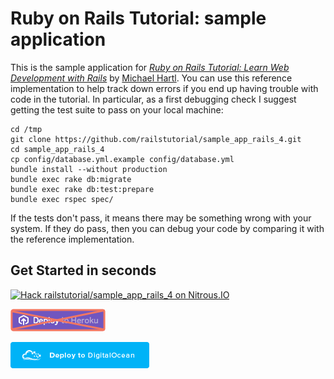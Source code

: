 # Ruby on Rails Tutorial: sample application

This is the sample application for
[*Ruby on Rails Tutorial: Learn Web Development with Rails*](http://railstutorial.org/)
by [Michael Hartl](http://michaelhartl.com/). You can use this reference implementation to help track down errors if you end up having trouble with code in the tutorial. In particular, as a first debugging check I suggest getting the test suite to pass on your local machine:

    cd /tmp
    git clone https://github.com/railstutorial/sample_app_rails_4.git
    cd sample_app_rails_4
    cp config/database.yml.example config/database.yml
    bundle install --without production
    bundle exec rake db:migrate
    bundle exec rake db:test:prepare
    bundle exec rspec spec/

If the tests don't pass, it means there may be something wrong with your system. If they do pass, then you can debug your code by comparing it with the reference implementation.

## Get Started in seconds

[![Hack railstutorial/sample_app_rails_4 on
Nitrous.IO](https://raw.githubusercontent.com/nanzhong/sample_app_rails_4/master/app/assets/images/no_hack_button_2_360.png)](#)

[![Deploy to Heroku](https://raw.githubusercontent.com/nanzhong/sample_app_rails_4/master/app/assets/images/no_heroku_button_2_360.png)](#)

[![Deploy to DigitalOcean](https://raw.githubusercontent.com/nanzhong/sample_app_rails_4/master/app/assets/images/deploy_to_do_button.png)](http://localhost:3001/droplets/new/?repo=nanzhong%2fsample_app_rails_4)
